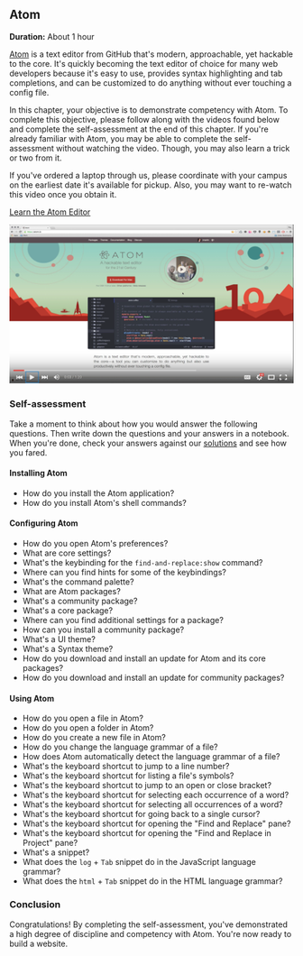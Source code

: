 ## Atom

**Duration:** About 1 hour

[Atom][atom] is a text editor from GitHub that's modern, approachable, yet hackable to the core. It's quickly becoming the text editor of choice for many web developers because it's easy to use, provides syntax highlighting and tab completions, and can be customized to do anything without ever touching a config file.

In this chapter, your objective is to demonstrate competency with Atom. To complete this objective, please follow along with the videos found below and complete the self-assessment at the end of this chapter. If you're already familiar with Atom, you may be able to complete the self-assessment without watching the video. Though, you may also learn a trick or two from it.

If you've ordered a laptop through us, please coordinate with your campus on the earliest date it's available for pickup. Also, you may want to re-watch this video once you obtain it.

[Learn the Atom Editor][learn-atom]

[![](images/atom.png)][learn-atom]

### Self-assessment

Take a moment to think about how you would answer the following questions. Then write down the questions and your answers in a notebook. When you're done, check your answers against our [solutions](solutions/atom.md) and see how you fared.

#### Installing Atom

- How do you install the Atom application?
- How do you install Atom's shell commands?

#### Configuring Atom

- How do you open Atom's preferences?
- What are core settings?
- What's the keybinding for the `find-and-replace:show` command?
- Where can you find hints for some of the keybindings?
- What's the command palette?
- What are Atom packages?
- What's a community package?
- What's a core package?
- Where can you find additional settings for a package?
- How can you install a community package?
- What's a UI theme?
- What's a Syntax theme?
- How do you download and install an update for Atom and its core packages?
- How do you download and install an update for community packages?

#### Using Atom

- How do you open a file in Atom?
- How do you open a folder in Atom?
- How do you create a new file in Atom?
- How do you change the language grammar of a file?
- How does Atom automatically detect the language grammar of a file?
- What's the keyboard shortcut to jump to a line number?
- What's the keyboard shortcut for listing a file's symbols?
- What's the keyboard shortcut to jump to an open or close bracket?
- What's the keyboard shortcut for selecting each occurrence of a word?
- What's the keyboard shortcut for selecting all occurrences of a word?
- What's the keyboard shortcut for going back to a single cursor?
- What's the keyboard shortcut for opening the "Find and Replace" pane?
- What's the keyboard shortcut for opening the "Find and Replace in Project" pane?
- What's a snippet?
- What does the `log` + `Tab` snippet do in the JavaScript language grammar?
- What does the `html` + `Tab` snippet do in the HTML language grammar?

### Conclusion

Congratulations! By completing the self-assessment, you've demonstrated a high degree of discipline and competency with Atom. You're now ready to build a website.

[atom]: https://atom.io/
[learn-atom]: https://www.youtube.com/watch?v=ErpALj-8l5M&list=PLl4aJLa4PetCQcCEL0FvCh3L1SVf-nNSU
